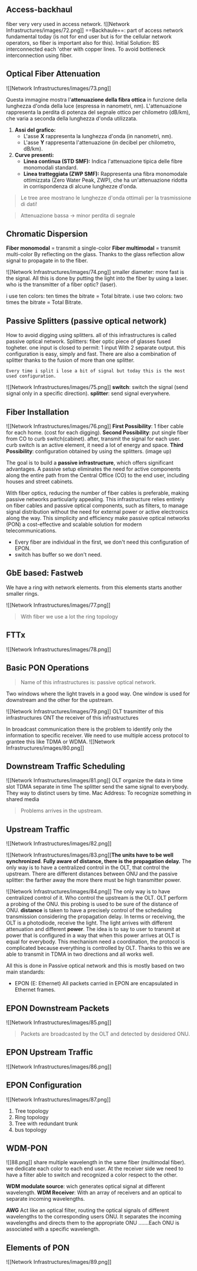 ## Access-backhaul
fiber very very used in access network.
![[Network Infrastructures/images/72.png]]
==Backhaule==: part of access network fundamental today (is not for end user but is for the cellular network operators, so fiber is important also for this).
Initial Solution: BS interconnected each 'other with copper lines.
To avoid bottleneck interconnection using fiber.

## Optical Fiber Attenuation
![[Network Infrastructures/images/73.png]]

Questa immagine mostra l'**attenuazione della fibra ottica** in funzione della lunghezza d'onda della luce (espressa in nanometri, nm). L'attenuazione rappresenta la perdita di potenza del segnale ottico per chilometro (dB/km), che varia a seconda della lunghezza d'onda utilizzata.
1. **Assi del grafico:**
    - L'asse **X** rappresenta la lunghezza d'onda (in nanometri, nm).
    - L'asse **Y** rappresenta l'attenuazione (in decibel per chilometro, dB/km).
2. **Curve presenti:**
    - **Linea continua (STD SMF):** Indica l'attenuazione tipica delle fibre monomodali standard.
    - **Linea tratteggiata (ZWP SMF):** Rappresenta una fibra monomodale ottimizzata (Zero Water Peak, ZWP), che ha un'attenuazione ridotta in corrispondenza di alcune lunghezze d'onda.

>Le tree aree mostrano le lunghezze d'onda ottimali per la trasmissione di dati!

>Attenuazione bassa $\to$ minor perdita di segnale
## Chromatic Dispersion 
**Fiber monomodal** = transmit a single-color
**Fiber multimodal** = transmit multi-color
By reflecting on the glass. Thanks to the glass reflection allow signal to propagate in to the fiber. 

![[Network Infrastructures/images/74.png]]
smaller diameter: more fast is the signal.
All this is done by putting the light into the fiber by using a laser.
who is the transmitter of a fiber optic? (laser).

i use ten colors: ten times the bitrate = Total bitrate.
i use two colors: two times the bitrate = Total Bitrate.
## Passive Splitters (passive optical network)
How to avoid digging using splitters. all of this infrastructures is called passive optical network. Splitters: fiber optic piece of glasses fused togheter. one input is closed to permit: 1 input With 2 separate output. this configuration is easy, simply and fast.
There are also a combination of splitter thanks to the fusion of more than one splitter.

```ad-attention
Every time i split i lose a bit of signal but today this is the most used configuration.

```

![[Network Infrastructures/images/75.png]]
**switch**: switch the signal (send signal only in a specific direction).
**splitter**: send signal everywhere.
## Fiber Installation
![[Network Infrastructures/images/76.png]]
**First Possibility**: 1 fiber cable for each home. (cost for each digging).
**Second Possibility**: put single fiber from CO to curb switch(cabinet). after, transmit the signal for each user. curb switch is an active element, it need a lot of energy and space.
**Third Possibility**: configuration obtained by using the splitters. (image up)

The goal is to build a **passive infrastructure**, which offers significant advantages. A passive setup eliminates the need for active components along the entire path from the Central Office (CO) to the end user, including houses and street cabinets.

With fiber optics, reducing the number of fiber cables is preferable, making passive networks particularly appealing. This infrastructure relies entirely on fiber cables and passive optical components, such as filters, to manage signal distribution without the need for external power or active electronics along the way. This simplicity and efficiency make passive optical networks (PON) a cost-effective and scalable solution for modern telecommunications.

- Every fiber are individual in the first, we don't need this configuration of EPON.
- switch has buffer so we don't need.
## GbE based: Fastweb
We have a ring with network elements. from this elements starts another smaller rings.

![[Network Infrastructures/images/77.png]]

>With fiber we use a lot the ring topology

## FTTx
![[Network Infrastructures/images/78.png]]

## Basic PON Operations
>Name of this infrastructures is: passive optical network.

Two windows where the light travels in a good way.
One window is used for downstream and the other for the upstream.

![[Network Infrastructures/images/79.png]]
OLT trasmitter of this infrastructures
ONT the receiver of this infrastructures

In broadcast communication there is the problem to identify only the information to specific receiver. We need to use multiple access protocol to grantee this like TDMA or WDMA.
![[Network Infrastructures/images/80.png]]

## Downstream Traffic Scheduling
![[Network Infrastructures/images/81.png]]
OLT organize the data in time slot
TDMA separate in time
The splitter send the same signal to everybody. They way to distinct users by time.
Mac Address: To recognize something in shared media

>Problems arrives in the upstream.
## Upstream Traffic
![[Network Infrastructures/images/82.png]]

![[Network Infrastructures/images/83.png]]**The units have to be well synchronized**.
**Fully aware of distance, there is the propagation delay.**
The only way is to have a centralized control in the OLT, that control the upstream.
There are different distances between ONU and the passive splitter:  the farther away the more there must be high transmitter power.


![[Network Infrastructures/images/84.png]]
The only way is to have centralized control of it. Who control the upstream is the OLT.
OLT perform a probing of the ONU. this probing is used to be sure of the distance of ONU.
**distance** is taken to have a precisely control of the scheduling transmission considering the propagation delay.
In terms or receiving, the OLT is a photodiode, receive the light. The light arrives with different attenuation and different **power**. The idea is to say to user to transmit at power that is configured in a way that when this power arrives at OLT is equal for everybody.
This mechanism need a coordination, the protocol is complicated because everything is controlled by OLT. Thanks to this we are able to transmit in TDMA in two directions and all works well.

All this is done in Passive optical network and this is mostly based on two main standards:
- EPON (E: Ethernet)
All packets carried in EPON are encapsulated in Ethernet frames.

## EPON Downstream Packets
![[Network Infrastructures/images/85.png]]
>Packets are broadcasted by the OLT and detected by desidered ONU.

##  EPON Upstream Traffic
![[Network Infrastructures/images/86.png]]


## EPON Configuration
![[Network Infrastructures/images/87.png]]
1. Tree topology
2. Ring topology
3. Tree with redundant trunk
4. bus topology

## WDM-PON

![[88.png]]
share multiple wavelength in the same fiber (multimodal fiber). we dedicate each color to each end user. At the receiver side we need to have a filter able to switch and recognized a color respect to the other.

**WDM modulate source**: wich generates optical signal at different wavelength.
**WDM Receiver**: With an array of receivers and an optical to separate incoming wavelengths.

**AWG** Act like an optical filter, routing the optical signals of different wavelengths to the corresponding users ONU. It separates the incoming wavelengths and directs them to the appropriate ONU .......Each ONU is associated with a specific wavelength.

## Elements of PON
![[Network Infrastructures/images/89.png]]